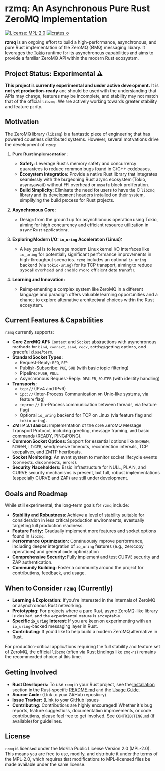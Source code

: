 # rzmq: An Asynchronous Pure Rust ZeroMQ Implementation

[![License: MPL-2.0](https://img.shields.io/badge/License-MPL%202.0-brightgreen.svg)](https://opensource.org/licenses/MPL-2.0)
[![crates.io](https://img.shields.io/crates/v/rzmq.svg)](https://crates.io/crates/rzmq)

**rzmq** is an ongoing effort to build a high-performance, asynchronous, and pure Rust implementation of the ZeroMQ (ØMQ) messaging library. It leverages the [Tokio](https://tokio.rs/) runtime for its asynchronous capabilities and aims to provide a familiar ZeroMQ API within the modern Rust ecosystem.

## Project Status: Experimental ⚠️

**This project is currently experimental and under active development.** It is **not yet production-ready** and should be used with the understanding that APIs may change, features may be incomplete, and stability may not match that of the official `libzmq`. We are actively working towards greater stability and feature parity.

## Motivation

The ZeroMQ library (`libzmq`) is a fantastic piece of engineering that has powered countless distributed systems. However, several motivations drive the development of `rzmq`:

1.  **Pure Rust Implementation:**
    *   **Safety:** Leverage Rust's memory safety and concurrency guarantees to reduce common bugs found in C/C++ codebases.
    *   **Ecosystem Integration:** Provide a native Rust library that integrates seamlessly with the burgeoning Rust async ecosystem (Tokio, async/await) without FFI overhead or `unsafe` block proliferation.
    *   **Build Simplicity:** Eliminate the need for users to have the C `libzmq` library and its development headers installed on their system, simplifying the build process for Rust projects.

2.  **Asynchronous Core:**
    *   Design from the ground up for asynchronous operation using Tokio, aiming for high concurrency and efficient resource utilization in async Rust applications.

3.  **Exploring Modern I/O: `io_uring` Acceleration (Linux):**
    *   A key goal is to leverage modern Linux kernel I/O interfaces like `io_uring` for potentially significant performance improvements in high-throughput scenarios. `rzmq` includes an optional `io_uring` backend (via `tokio-uring`) for its TCP transport, aiming to reduce syscall overhead and enable more efficient data transfer.

4.  **Learning and Innovation:**
    *   Reimplementing a complex system like ZeroMQ in a different language and paradigm offers valuable learning opportunities and a chance to explore alternative architectural choices within the Rust ecosystem.

## Current Features & Capabilities

`rzmq` currently supports:

*   **Core ZeroMQ API:** `Context` and `Socket` abstractions with asynchronous methods for `bind`, `connect`, `send`, `recv`, setting/getting options, and graceful `close`/`term`.
*   **Standard Socket Types:**
    *   Request-Reply: `REQ`, `REP`
    *   Publish-Subscribe: `PUB`, `SUB` (with basic topic filtering)
    *   Pipeline: `PUSH`, `PULL`
    *   Asynchronous Request-Reply: `DEALER`, `ROUTER` (with identity handling)
*   **Transports:**
    *   `tcp://` (IPv4 and IPv6)
    *   `ipc://` (Inter-Process Communication on Unix-like systems, via feature flag)
    *   `inproc://` (In-Process communication between threads, via feature flag)
    *   Optional `io_uring` backend for TCP on Linux (via feature flag and `tokio-uring`).
*   **ZMTP 3.1 Basics:** Implementation of the core ZeroMQ Message Transport Protocol, including greeting, message framing, and basic commands (READY, PING/PONG).
*   **Common Socket Options:** Support for essential options like `SNDHWM`, `RCVHWM`, `LINGER`, send/receive timeouts, reconnection intervals, TCP keepalives, and ZMTP heartbeats.
*   **Socket Monitoring:** An event system to monitor socket lifecycle events (connects, disconnects, errors).
*   **Security Placeholders:** Basic infrastructure for NULL, PLAIN, and CURVE security mechanisms is present, but full, robust implementations (especially CURVE and ZAP) are still under development.

## Goals and Roadmap

While still experimental, the long-term goals for `rzmq` include:

*   **Stability and Robustness:** Achieve a level of stability suitable for consideration in less critical production environments, eventually targeting full production readiness.
*   **Feature Parity:** Gradually implement more features and socket options found in `libzmq`.
*   **Performance Optimization:** Continuously improve performance, including deeper integration of `io_uring` features (e.g., zerocopy operations) and general code optimization.
*   **Comprehensive Security:** Fully implement and test CURVE security and ZAP authentication.
*   **Community Building:** Foster a community around the project for contributions, feedback, and usage.

## When to Consider `rzmq` (Currently)

*   **Learning & Exploration:** If you're interested in the internals of ZeroMQ or asynchronous Rust networking.
*   **Prototyping:** For projects where a pure Rust, async ZeroMQ-like library is desired, and the experimental nature is acceptable.
*   **Specific `io_uring` Interest:** If you are keen on experimenting with an `io_uring`-backed messaging layer in Rust.
*   **Contributing:** If you'd like to help build a modern ZeroMQ alternative in Rust.

For production-critical applications requiring the full stability and feature set of ZeroMQ, the official `libzmq` (often via Rust bindings like `zmq-rs`) remains the recommended choice at this time.

## Getting Involved

*   **Rust Developers:** To use `rzmq` in your Rust project, see the [Installation](#installation) section in the Rust-specific [README.md](README.md) and the [Usage Guide](README.USAGE.md).
*   **Source Code:** (Link to your GitHub repository)
*   **Issue Tracker:** (Link to your GitHub issues)
*   **Contributing:** Contributions are highly encouraged! Whether it's bug reports, feature suggestions, documentation improvements, or code contributions, please feel free to get involved. See `CONTRIBUTING.md` (if available) for guidelines.

## License

`rzmq` is licensed under the Mozilla Public License Version 2.0 (MPL-2.0). This means you are free to use, modify, and distribute it under the terms of the MPL-2.0, which requires that modifications to MPL-licensed files be made available under the same license.